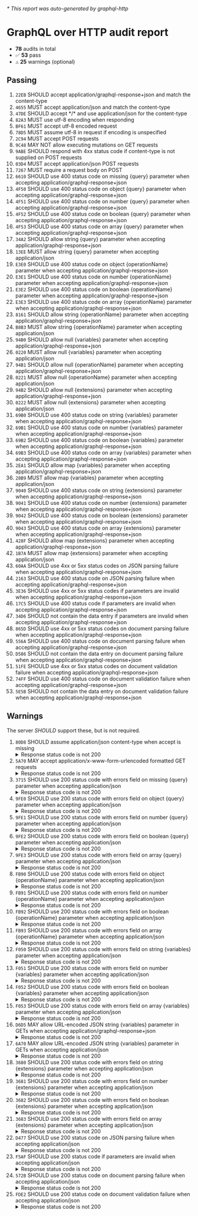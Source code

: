 <i>* This report was auto-generated by graphql-http</i>

<h1>GraphQL over HTTP audit report</h1>

<ul>
<li><b>78</b> audits in total</li>
<li><span style="font-family: monospace">✅</span> <b>53</b> pass</li>
<li><span style="font-family: monospace">⚠️</span> <b>25</b> warnings (optional)</li>
</ul>

<h2>Passing</h2>
<ol>
<li><code>22EB</code> SHOULD accept application/graphql-response+json and match the content-type</li>
<li><code>4655</code> MUST accept application/json and match the content-type</li>
<li><code>47DE</code> SHOULD accept */* and use application/json for the content-type</li>
<li><code>82A3</code> MUST use utf-8 encoding when responding</li>
<li><code>BF61</code> MUST accept utf-8 encoded request</li>
<li><code>78D5</code> MUST assume utf-8 in request if encoding is unspecified</li>
<li><code>2C94</code> MUST accept POST requests</li>
<li><code>9C48</code> MAY NOT allow executing mutations on GET requests</li>
<li><code>9ABE</code> SHOULD respond with 4xx status code if content-type is not supplied on POST requests</li>
<li><code>03D4</code> MUST accept application/json POST requests</li>
<li><code>7267</code> MUST require a request body on POST</li>
<li><code>6610</code> SHOULD use 400 status code on missing {query} parameter when accepting application/graphql-response+json</li>
<li><code>4F50</code> SHOULD use 400 status code on object {query} parameter when accepting application/graphql-response+json</li>
<li><code>4F51</code> SHOULD use 400 status code on number {query} parameter when accepting application/graphql-response+json</li>
<li><code>4F52</code> SHOULD use 400 status code on boolean {query} parameter when accepting application/graphql-response+json</li>
<li><code>4F53</code> SHOULD use 400 status code on array {query} parameter when accepting application/graphql-response+json</li>
<li><code>34A2</code> SHOULD allow string {query} parameter when accepting application/graphql-response+json</li>
<li><code>13EE</code> MUST allow string {query} parameter when accepting application/json</li>
<li><code>E3E0</code> SHOULD use 400 status code on object {operationName} parameter when accepting application/graphql-response+json</li>
<li><code>E3E1</code> SHOULD use 400 status code on number {operationName} parameter when accepting application/graphql-response+json</li>
<li><code>E3E2</code> SHOULD use 400 status code on boolean {operationName} parameter when accepting application/graphql-response+json</li>
<li><code>E3E3</code> SHOULD use 400 status code on array {operationName} parameter when accepting application/graphql-response+json</li>
<li><code>8161</code> SHOULD allow string {operationName} parameter when accepting application/graphql-response+json</li>
<li><code>B8B3</code> MUST allow string {operationName} parameter when accepting application/json</li>
<li><code>94B0</code> SHOULD allow null {variables} parameter when accepting application/graphql-response+json</li>
<li><code>0220</code> MUST allow null {variables} parameter when accepting application/json</li>
<li><code>94B1</code> SHOULD allow null {operationName} parameter when accepting application/graphql-response+json</li>
<li><code>0221</code> MUST allow null {operationName} parameter when accepting application/json</li>
<li><code>94B2</code> SHOULD allow null {extensions} parameter when accepting application/graphql-response+json</li>
<li><code>0222</code> MUST allow null {extensions} parameter when accepting application/json</li>
<li><code>69B0</code> SHOULD use 400 status code on string {variables} parameter when accepting application/graphql-response+json</li>
<li><code>69B1</code> SHOULD use 400 status code on number {variables} parameter when accepting application/graphql-response+json</li>
<li><code>69B2</code> SHOULD use 400 status code on boolean {variables} parameter when accepting application/graphql-response+json</li>
<li><code>69B3</code> SHOULD use 400 status code on array {variables} parameter when accepting application/graphql-response+json</li>
<li><code>2EA1</code> SHOULD allow map {variables} parameter when accepting application/graphql-response+json</li>
<li><code>28B9</code> MUST allow map {variables} parameter when accepting application/json</li>
<li><code>9040</code> SHOULD use 400 status code on string {extensions} parameter when accepting application/graphql-response+json</li>
<li><code>9041</code> SHOULD use 400 status code on number {extensions} parameter when accepting application/graphql-response+json</li>
<li><code>9042</code> SHOULD use 400 status code on boolean {extensions} parameter when accepting application/graphql-response+json</li>
<li><code>9043</code> SHOULD use 400 status code on array {extensions} parameter when accepting application/graphql-response+json</li>
<li><code>428F</code> SHOULD allow map {extensions} parameter when accepting application/graphql-response+json</li>
<li><code>1B7A</code> MUST allow map {extensions} parameter when accepting application/json</li>
<li><code>60AA</code> SHOULD use 4xx or 5xx status codes on JSON parsing failure when accepting application/graphql-response+json</li>
<li><code>2163</code> SHOULD use 400 status code on JSON parsing failure when accepting application/graphql-response+json</li>
<li><code>3E36</code> SHOULD use 4xx or 5xx status codes if parameters are invalid when accepting application/graphql-response+json</li>
<li><code>17C5</code> SHOULD use 400 status code if parameters are invalid when accepting application/graphql-response+json</li>
<li><code>34D6</code> SHOULD not contain the data entry if parameters are invalid when accepting application/graphql-response+json</li>
<li><code>865D</code> SHOULD use 4xx or 5xx status codes on document parsing failure when accepting application/graphql-response+json</li>
<li><code>556A</code> SHOULD use 400 status code on document parsing failure when accepting application/graphql-response+json</li>
<li><code>D586</code> SHOULD not contain the data entry on document parsing failure when accepting application/graphql-response+json</li>
<li><code>51FE</code> SHOULD use 4xx or 5xx status codes on document validation failure when accepting application/graphql-response+json</li>
<li><code>74FF</code> SHOULD use 400 status code on document validation failure when accepting application/graphql-response+json</li>
<li><code>5E5B</code> SHOULD not contain the data entry on document validation failure when accepting application/graphql-response+json</li>
</ol>

<h2>Warnings</h2>
The server <i>SHOULD</i> support these, but is not required.
<ol>
<li><code>80D8</code> SHOULD assume application/json content-type when accept is missing
<details>
<summary>Response status code is not 200</summary>
<pre><code class="lang-json">{
  "statusText": "Bad Request",
  "status": 400,
  "headers": {
    "x-powered-by": "Express",
    "etag": "W/\"5b5-gDRXf8j0lbjWbmQpeY60iENT2cI\"",
    "date": "<timestamp>",
    "content-type": "application/json; charset=utf-8",
    "content-length": "1461",
    "connection": "close",
    "access-control-allow-origin": "*"
  },
  "body": {
    "errors": [
      {
        "message": "This operation has been blocked as a potential Cross-Site Request Forgery (CSRF). Please either specify a 'content-type' header (with a type that is not one of application/x-www-form-urlencoded, multipart/form-data, text/plain) or provide a non-empty value for one of the following headers: x-apollo-operation-name, apollo-require-preflight\n",
        "extensions": {
          "stacktrace": [
            "BadRequestError: This operation has been blocked as a potential Cross-Site Request Forgery (CSRF). Please either specify a 'content-type' header (with a type that is not one of application/x-www-form-urlencoded, multipart/form-data, text/plain) or provide a non-empty value for one of the following headers: x-apollo-operation-name, apollo-require-preflight",
            "",
            "    at new GraphQLErrorWithCode (file:///home/runner/work/graphql-http/graphql-http/node_modules/@apollo/server/dist/esm/internalErrorClasses.js:7:9)",
            "    at new BadRequestError (file:///home/runner/work/graphql-http/graphql-http/node_modules/@apollo/server/dist/esm/internalErrorClasses.js:75:9)",
            "    at preventCsrf (file:///home/runner/work/graphql-http/graphql-http/node_modules/@apollo/server/dist/esm/preventCsrf.js:29:11)",
            "    at ApolloServer.executeHTTPGraphQLRequest (file:///home/runner/work/graphql-http/graphql-http/node_modules/@apollo/server/dist/esm/ApolloServer.js:478:17)",
            "    at process.processTicksAndRejections (node:internal/process/task_queues:95:5)"
          ],
          "code": "BAD_REQUEST"
        }
      }
    ]
  }
}
</code></pre>
</details>
</li>
<li><code>5A70</code> MAY accept application/x-www-form-urlencoded formatted GET requests
<details>
<summary>Response status code is not 200</summary>
<pre><code class="lang-json">{
  "statusText": "Bad Request",
  "status": 400,
  "headers": {
    "x-powered-by": "Express",
    "etag": "W/\"5b5-gDRXf8j0lbjWbmQpeY60iENT2cI\"",
    "date": "<timestamp>",
    "content-type": "application/json; charset=utf-8",
    "content-length": "1461",
    "connection": "close",
    "access-control-allow-origin": "*"
  },
  "body": {
    "errors": [
      {
        "message": "This operation has been blocked as a potential Cross-Site Request Forgery (CSRF). Please either specify a 'content-type' header (with a type that is not one of application/x-www-form-urlencoded, multipart/form-data, text/plain) or provide a non-empty value for one of the following headers: x-apollo-operation-name, apollo-require-preflight\n",
        "extensions": {
          "stacktrace": [
            "BadRequestError: This operation has been blocked as a potential Cross-Site Request Forgery (CSRF). Please either specify a 'content-type' header (with a type that is not one of application/x-www-form-urlencoded, multipart/form-data, text/plain) or provide a non-empty value for one of the following headers: x-apollo-operation-name, apollo-require-preflight",
            "",
            "    at new GraphQLErrorWithCode (file:///home/runner/work/graphql-http/graphql-http/node_modules/@apollo/server/dist/esm/internalErrorClasses.js:7:9)",
            "    at new BadRequestError (file:///home/runner/work/graphql-http/graphql-http/node_modules/@apollo/server/dist/esm/internalErrorClasses.js:75:9)",
            "    at preventCsrf (file:///home/runner/work/graphql-http/graphql-http/node_modules/@apollo/server/dist/esm/preventCsrf.js:29:11)",
            "    at ApolloServer.executeHTTPGraphQLRequest (file:///home/runner/work/graphql-http/graphql-http/node_modules/@apollo/server/dist/esm/ApolloServer.js:478:17)",
            "    at process.processTicksAndRejections (node:internal/process/task_queues:95:5)"
          ],
          "code": "BAD_REQUEST"
        }
      }
    ]
  }
}
</code></pre>
</details>
</li>
<li><code>3715</code> SHOULD use 200 status code with errors field on missing {query} parameter when accepting application/json
<details>
<summary>Response status code is not 200</summary>
<pre><code class="lang-json">{
  "statusText": "Bad Request",
  "status": 400,
  "headers": {
    "x-powered-by": "Express",
    "etag": "W/\"588-sZ+sg/c+DRv3ORN3VlSdMHvZRkc\"",
    "date": "<timestamp>",
    "content-type": "application/json; charset=utf-8",
    "content-length": "1416",
    "connection": "close",
    "cache-control": "no-store",
    "access-control-allow-origin": "*"
  },
  "body": {
    "errors": [
      {
        "message": "GraphQL operations must contain a non-empty `query` or a `persistedQuery` extension.",
        "extensions": {
          "stacktrace": [
            "BadRequestError: GraphQL operations must contain a non-empty `query` or a `persistedQuery` extension.",
            "    at new GraphQLErrorWithCode (file:///home/runner/work/graphql-http/graphql-http/node_modules/@apollo/server/dist/esm/internalErrorClasses.js:7:9)",
            "    at new BadRequestError (file:///home/runner/work/graphql-http/graphql-http/node_modules/@apollo/server/dist/esm/internalErrorClasses.js:75:9)",
            "    at processGraphQLRequest (file:///home/runner/work/graphql-http/graphql-http/node_modules/@apollo/server/dist/esm/requestPipeline.js:68:13)",
            "    at process.processTicksAndRejections (node:internal/process/task_queues:95:5)",
            "    at async internalExecuteOperation (file:///home/runner/work/graphql-http/graphql-http/node_modules/@apollo/server/dist/esm/ApolloServer.js:585:16)",
            "    at async runHttpQuery (file:///home/runner/work/graphql-http/graphql-http/node_modules/@apollo/server/dist/esm/runHttpQuery.js:129:29)",
            "    at async runPotentiallyBatchedHttpQuery (file:///home/runner/work/graphql-http/graphql-http/node_modules/@apollo/server/dist/esm/httpBatching.js:34:16)",
            "    at async ApolloServer.executeHTTPGraphQLRequest (file:///home/runner/work/graphql-http/graphql-http/node_modules/@apollo/server/dist/esm/ApolloServer.js:496:20)"
          ],
          "code": "BAD_REQUEST"
        }
      }
    ]
  }
}
</code></pre>
</details>
</li>
<li><code>9FE0</code> SHOULD use 200 status code with errors field on object {query} parameter when accepting application/json
<details>
<summary>Response status code is not 200</summary>
<pre><code class="lang-json">{
  "statusText": "Bad Request",
  "status": 400,
  "headers": {
    "x-powered-by": "Express",
    "etag": "W/\"478-8ij0f1w1MThNqXuYJcCeFgzpLvg\"",
    "date": "<timestamp>",
    "content-type": "application/json; charset=utf-8",
    "content-length": "1144",
    "connection": "close",
    "access-control-allow-origin": "*"
  },
  "body": {
    "errors": [
      {
        "message": "GraphQL queries must be strings.",
        "extensions": {
          "stacktrace": [
            "BadRequestError: GraphQL queries must be strings.",
            "    at new GraphQLErrorWithCode (file:///home/runner/work/graphql-http/graphql-http/node_modules/@apollo/server/dist/esm/internalErrorClasses.js:7:9)",
            "    at new BadRequestError (file:///home/runner/work/graphql-http/graphql-http/node_modules/@apollo/server/dist/esm/internalErrorClasses.js:75:9)",
            "    at ensureQueryIsStringOrMissing (file:///home/runner/work/graphql-http/graphql-http/node_modules/@apollo/server/dist/esm/runHttpQuery.js:67:15)",
            "    at runHttpQuery (file:///home/runner/work/graphql-http/graphql-http/node_modules/@apollo/server/dist/esm/runHttpQuery.js:77:13)",
            "    at runPotentiallyBatchedHttpQuery (file:///home/runner/work/graphql-http/graphql-http/node_modules/@apollo/server/dist/esm/httpBatching.js:34:22)",
            "    at ApolloServer.executeHTTPGraphQLRequest (file:///home/runner/work/graphql-http/graphql-http/node_modules/@apollo/server/dist/esm/ApolloServer.js:496:26)",
            "    at process.processTicksAndRejections (node:internal/process/task_queues:95:5)"
          ],
          "code": "BAD_REQUEST"
        }
      }
    ]
  }
}
</code></pre>
</details>
</li>
<li><code>9FE1</code> SHOULD use 200 status code with errors field on number {query} parameter when accepting application/json
<details>
<summary>Response status code is not 200</summary>
<pre><code class="lang-json">{
  "statusText": "Bad Request",
  "status": 400,
  "headers": {
    "x-powered-by": "Express",
    "etag": "W/\"588-sZ+sg/c+DRv3ORN3VlSdMHvZRkc\"",
    "date": "<timestamp>",
    "content-type": "application/json; charset=utf-8",
    "content-length": "1416",
    "connection": "close",
    "cache-control": "no-store",
    "access-control-allow-origin": "*"
  },
  "body": {
    "errors": [
      {
        "message": "GraphQL operations must contain a non-empty `query` or a `persistedQuery` extension.",
        "extensions": {
          "stacktrace": [
            "BadRequestError: GraphQL operations must contain a non-empty `query` or a `persistedQuery` extension.",
            "    at new GraphQLErrorWithCode (file:///home/runner/work/graphql-http/graphql-http/node_modules/@apollo/server/dist/esm/internalErrorClasses.js:7:9)",
            "    at new BadRequestError (file:///home/runner/work/graphql-http/graphql-http/node_modules/@apollo/server/dist/esm/internalErrorClasses.js:75:9)",
            "    at processGraphQLRequest (file:///home/runner/work/graphql-http/graphql-http/node_modules/@apollo/server/dist/esm/requestPipeline.js:68:13)",
            "    at process.processTicksAndRejections (node:internal/process/task_queues:95:5)",
            "    at async internalExecuteOperation (file:///home/runner/work/graphql-http/graphql-http/node_modules/@apollo/server/dist/esm/ApolloServer.js:585:16)",
            "    at async runHttpQuery (file:///home/runner/work/graphql-http/graphql-http/node_modules/@apollo/server/dist/esm/runHttpQuery.js:129:29)",
            "    at async runPotentiallyBatchedHttpQuery (file:///home/runner/work/graphql-http/graphql-http/node_modules/@apollo/server/dist/esm/httpBatching.js:34:16)",
            "    at async ApolloServer.executeHTTPGraphQLRequest (file:///home/runner/work/graphql-http/graphql-http/node_modules/@apollo/server/dist/esm/ApolloServer.js:496:20)"
          ],
          "code": "BAD_REQUEST"
        }
      }
    ]
  }
}
</code></pre>
</details>
</li>
<li><code>9FE2</code> SHOULD use 200 status code with errors field on boolean {query} parameter when accepting application/json
<details>
<summary>Response status code is not 200</summary>
<pre><code class="lang-json">{
  "statusText": "Bad Request",
  "status": 400,
  "headers": {
    "x-powered-by": "Express",
    "etag": "W/\"588-sZ+sg/c+DRv3ORN3VlSdMHvZRkc\"",
    "date": "<timestamp>",
    "content-type": "application/json; charset=utf-8",
    "content-length": "1416",
    "connection": "close",
    "cache-control": "no-store",
    "access-control-allow-origin": "*"
  },
  "body": {
    "errors": [
      {
        "message": "GraphQL operations must contain a non-empty `query` or a `persistedQuery` extension.",
        "extensions": {
          "stacktrace": [
            "BadRequestError: GraphQL operations must contain a non-empty `query` or a `persistedQuery` extension.",
            "    at new GraphQLErrorWithCode (file:///home/runner/work/graphql-http/graphql-http/node_modules/@apollo/server/dist/esm/internalErrorClasses.js:7:9)",
            "    at new BadRequestError (file:///home/runner/work/graphql-http/graphql-http/node_modules/@apollo/server/dist/esm/internalErrorClasses.js:75:9)",
            "    at processGraphQLRequest (file:///home/runner/work/graphql-http/graphql-http/node_modules/@apollo/server/dist/esm/requestPipeline.js:68:13)",
            "    at process.processTicksAndRejections (node:internal/process/task_queues:95:5)",
            "    at async internalExecuteOperation (file:///home/runner/work/graphql-http/graphql-http/node_modules/@apollo/server/dist/esm/ApolloServer.js:585:16)",
            "    at async runHttpQuery (file:///home/runner/work/graphql-http/graphql-http/node_modules/@apollo/server/dist/esm/runHttpQuery.js:129:29)",
            "    at async runPotentiallyBatchedHttpQuery (file:///home/runner/work/graphql-http/graphql-http/node_modules/@apollo/server/dist/esm/httpBatching.js:34:16)",
            "    at async ApolloServer.executeHTTPGraphQLRequest (file:///home/runner/work/graphql-http/graphql-http/node_modules/@apollo/server/dist/esm/ApolloServer.js:496:20)"
          ],
          "code": "BAD_REQUEST"
        }
      }
    ]
  }
}
</code></pre>
</details>
</li>
<li><code>9FE3</code> SHOULD use 200 status code with errors field on array {query} parameter when accepting application/json
<details>
<summary>Response status code is not 200</summary>
<pre><code class="lang-json">{
  "statusText": "Bad Request",
  "status": 400,
  "headers": {
    "x-powered-by": "Express",
    "etag": "W/\"478-8ij0f1w1MThNqXuYJcCeFgzpLvg\"",
    "date": "<timestamp>",
    "content-type": "application/json; charset=utf-8",
    "content-length": "1144",
    "connection": "close",
    "access-control-allow-origin": "*"
  },
  "body": {
    "errors": [
      {
        "message": "GraphQL queries must be strings.",
        "extensions": {
          "stacktrace": [
            "BadRequestError: GraphQL queries must be strings.",
            "    at new GraphQLErrorWithCode (file:///home/runner/work/graphql-http/graphql-http/node_modules/@apollo/server/dist/esm/internalErrorClasses.js:7:9)",
            "    at new BadRequestError (file:///home/runner/work/graphql-http/graphql-http/node_modules/@apollo/server/dist/esm/internalErrorClasses.js:75:9)",
            "    at ensureQueryIsStringOrMissing (file:///home/runner/work/graphql-http/graphql-http/node_modules/@apollo/server/dist/esm/runHttpQuery.js:67:15)",
            "    at runHttpQuery (file:///home/runner/work/graphql-http/graphql-http/node_modules/@apollo/server/dist/esm/runHttpQuery.js:77:13)",
            "    at runPotentiallyBatchedHttpQuery (file:///home/runner/work/graphql-http/graphql-http/node_modules/@apollo/server/dist/esm/httpBatching.js:34:22)",
            "    at ApolloServer.executeHTTPGraphQLRequest (file:///home/runner/work/graphql-http/graphql-http/node_modules/@apollo/server/dist/esm/ApolloServer.js:496:26)",
            "    at process.processTicksAndRejections (node:internal/process/task_queues:95:5)"
          ],
          "code": "BAD_REQUEST"
        }
      }
    ]
  }
}
</code></pre>
</details>
</li>
<li><code>FB90</code> SHOULD use 200 status code with errors field on object {operationName} parameter when accepting application/json
<details>
<summary>Response status code is not 200</summary>
<pre><code class="lang-json">{
  "statusText": "Bad Request",
  "status": 400,
  "headers": {
    "x-powered-by": "Express",
    "etag": "W/\"41a-nyphxrE/ooK9c9ewfugL9Rqrh2Y\"",
    "date": "<timestamp>",
    "content-type": "application/json; charset=utf-8",
    "content-length": "1050",
    "connection": "close",
    "access-control-allow-origin": "*"
  },
  "body": {
    "errors": [
      {
        "message": "`operationName` in a POST body must be a string if provided.",
        "extensions": {
          "stacktrace": [
            "BadRequestError: `operationName` in a POST body must be a string if provided.",
            "    at new GraphQLErrorWithCode (file:///home/runner/work/graphql-http/graphql-http/node_modules/@apollo/server/dist/esm/internalErrorClasses.js:7:9)",
            "    at new BadRequestError (file:///home/runner/work/graphql-http/graphql-http/node_modules/@apollo/server/dist/esm/internalErrorClasses.js:75:9)",
            "    at runHttpQuery (file:///home/runner/work/graphql-http/graphql-http/node_modules/@apollo/server/dist/esm/runHttpQuery.js:97:23)",
            "    at runPotentiallyBatchedHttpQuery (file:///home/runner/work/graphql-http/graphql-http/node_modules/@apollo/server/dist/esm/httpBatching.js:34:22)",
            "    at ApolloServer.executeHTTPGraphQLRequest (file:///home/runner/work/graphql-http/graphql-http/node_modules/@apollo/server/dist/esm/ApolloServer.js:496:26)",
            "    at process.processTicksAndRejections (node:internal/process/task_queues:95:5)"
          ],
          "code": "BAD_REQUEST"
        }
      }
    ]
  }
}
</code></pre>
</details>
</li>
<li><code>FB91</code> SHOULD use 200 status code with errors field on number {operationName} parameter when accepting application/json
<details>
<summary>Response status code is not 200</summary>
<pre><code class="lang-json">{
  "statusText": "Bad Request",
  "status": 400,
  "headers": {
    "x-powered-by": "Express",
    "etag": "W/\"41a-nyphxrE/ooK9c9ewfugL9Rqrh2Y\"",
    "date": "<timestamp>",
    "content-type": "application/json; charset=utf-8",
    "content-length": "1050",
    "connection": "close",
    "access-control-allow-origin": "*"
  },
  "body": {
    "errors": [
      {
        "message": "`operationName` in a POST body must be a string if provided.",
        "extensions": {
          "stacktrace": [
            "BadRequestError: `operationName` in a POST body must be a string if provided.",
            "    at new GraphQLErrorWithCode (file:///home/runner/work/graphql-http/graphql-http/node_modules/@apollo/server/dist/esm/internalErrorClasses.js:7:9)",
            "    at new BadRequestError (file:///home/runner/work/graphql-http/graphql-http/node_modules/@apollo/server/dist/esm/internalErrorClasses.js:75:9)",
            "    at runHttpQuery (file:///home/runner/work/graphql-http/graphql-http/node_modules/@apollo/server/dist/esm/runHttpQuery.js:97:23)",
            "    at runPotentiallyBatchedHttpQuery (file:///home/runner/work/graphql-http/graphql-http/node_modules/@apollo/server/dist/esm/httpBatching.js:34:22)",
            "    at ApolloServer.executeHTTPGraphQLRequest (file:///home/runner/work/graphql-http/graphql-http/node_modules/@apollo/server/dist/esm/ApolloServer.js:496:26)",
            "    at process.processTicksAndRejections (node:internal/process/task_queues:95:5)"
          ],
          "code": "BAD_REQUEST"
        }
      }
    ]
  }
}
</code></pre>
</details>
</li>
<li><code>FB92</code> SHOULD use 200 status code with errors field on boolean {operationName} parameter when accepting application/json
<details>
<summary>Response status code is not 200</summary>
<pre><code class="lang-json">{
  "statusText": "Bad Request",
  "status": 400,
  "headers": {
    "x-powered-by": "Express",
    "etag": "W/\"41a-nyphxrE/ooK9c9ewfugL9Rqrh2Y\"",
    "date": "<timestamp>",
    "content-type": "application/json; charset=utf-8",
    "content-length": "1050",
    "connection": "close",
    "access-control-allow-origin": "*"
  },
  "body": {
    "errors": [
      {
        "message": "`operationName` in a POST body must be a string if provided.",
        "extensions": {
          "stacktrace": [
            "BadRequestError: `operationName` in a POST body must be a string if provided.",
            "    at new GraphQLErrorWithCode (file:///home/runner/work/graphql-http/graphql-http/node_modules/@apollo/server/dist/esm/internalErrorClasses.js:7:9)",
            "    at new BadRequestError (file:///home/runner/work/graphql-http/graphql-http/node_modules/@apollo/server/dist/esm/internalErrorClasses.js:75:9)",
            "    at runHttpQuery (file:///home/runner/work/graphql-http/graphql-http/node_modules/@apollo/server/dist/esm/runHttpQuery.js:97:23)",
            "    at runPotentiallyBatchedHttpQuery (file:///home/runner/work/graphql-http/graphql-http/node_modules/@apollo/server/dist/esm/httpBatching.js:34:22)",
            "    at ApolloServer.executeHTTPGraphQLRequest (file:///home/runner/work/graphql-http/graphql-http/node_modules/@apollo/server/dist/esm/ApolloServer.js:496:26)",
            "    at process.processTicksAndRejections (node:internal/process/task_queues:95:5)"
          ],
          "code": "BAD_REQUEST"
        }
      }
    ]
  }
}
</code></pre>
</details>
</li>
<li><code>FB93</code> SHOULD use 200 status code with errors field on array {operationName} parameter when accepting application/json
<details>
<summary>Response status code is not 200</summary>
<pre><code class="lang-json">{
  "statusText": "Bad Request",
  "status": 400,
  "headers": {
    "x-powered-by": "Express",
    "etag": "W/\"41a-nyphxrE/ooK9c9ewfugL9Rqrh2Y\"",
    "date": "<timestamp>",
    "content-type": "application/json; charset=utf-8",
    "content-length": "1050",
    "connection": "close",
    "access-control-allow-origin": "*"
  },
  "body": {
    "errors": [
      {
        "message": "`operationName` in a POST body must be a string if provided.",
        "extensions": {
          "stacktrace": [
            "BadRequestError: `operationName` in a POST body must be a string if provided.",
            "    at new GraphQLErrorWithCode (file:///home/runner/work/graphql-http/graphql-http/node_modules/@apollo/server/dist/esm/internalErrorClasses.js:7:9)",
            "    at new BadRequestError (file:///home/runner/work/graphql-http/graphql-http/node_modules/@apollo/server/dist/esm/internalErrorClasses.js:75:9)",
            "    at runHttpQuery (file:///home/runner/work/graphql-http/graphql-http/node_modules/@apollo/server/dist/esm/runHttpQuery.js:97:23)",
            "    at runPotentiallyBatchedHttpQuery (file:///home/runner/work/graphql-http/graphql-http/node_modules/@apollo/server/dist/esm/httpBatching.js:34:22)",
            "    at ApolloServer.executeHTTPGraphQLRequest (file:///home/runner/work/graphql-http/graphql-http/node_modules/@apollo/server/dist/esm/ApolloServer.js:496:26)",
            "    at process.processTicksAndRejections (node:internal/process/task_queues:95:5)"
          ],
          "code": "BAD_REQUEST"
        }
      }
    ]
  }
}
</code></pre>
</details>
</li>
<li><code>F050</code> SHOULD use 200 status code with errors field on string {variables} parameter when accepting application/json
<details>
<summary>Response status code is not 200</summary>
<pre><code class="lang-json">{
  "statusText": "Bad Request",
  "status": 400,
  "headers": {
    "x-powered-by": "Express",
    "etag": "W/\"466-OpPmHAsn4oM5zvBonndNbzxWo1s\"",
    "date": "<timestamp>",
    "content-type": "application/json; charset=utf-8",
    "content-length": "1126",
    "connection": "close",
    "access-control-allow-origin": "*"
  },
  "body": {
    "errors": [
      {
        "message": "`variables` in a POST body should be provided as an object, not a recursively JSON-encoded string.",
        "extensions": {
          "stacktrace": [
            "BadRequestError: `variables` in a POST body should be provided as an object, not a recursively JSON-encoded string.",
            "    at new GraphQLErrorWithCode (file:///home/runner/work/graphql-http/graphql-http/node_modules/@apollo/server/dist/esm/internalErrorClasses.js:7:9)",
            "    at new BadRequestError (file:///home/runner/work/graphql-http/graphql-http/node_modules/@apollo/server/dist/esm/internalErrorClasses.js:75:9)",
            "    at runHttpQuery (file:///home/runner/work/graphql-http/graphql-http/node_modules/@apollo/server/dist/esm/runHttpQuery.js:79:23)",
            "    at runPotentiallyBatchedHttpQuery (file:///home/runner/work/graphql-http/graphql-http/node_modules/@apollo/server/dist/esm/httpBatching.js:34:22)",
            "    at ApolloServer.executeHTTPGraphQLRequest (file:///home/runner/work/graphql-http/graphql-http/node_modules/@apollo/server/dist/esm/ApolloServer.js:496:26)",
            "    at process.processTicksAndRejections (node:internal/process/task_queues:95:5)"
          ],
          "code": "BAD_REQUEST"
        }
      }
    ]
  }
}
</code></pre>
</details>
</li>
<li><code>F051</code> SHOULD use 200 status code with errors field on number {variables} parameter when accepting application/json
<details>
<summary>Response status code is not 200</summary>
<pre><code class="lang-json">{
  "statusText": "Bad Request",
  "status": 400,
  "headers": {
    "x-powered-by": "Express",
    "etag": "W/\"414-E6rr7b7CJtPuHGippFX8oDrojxw\"",
    "date": "<timestamp>",
    "content-type": "application/json; charset=utf-8",
    "content-length": "1044",
    "connection": "close",
    "access-control-allow-origin": "*"
  },
  "body": {
    "errors": [
      {
        "message": "`variables` in a POST body must be an object if provided.",
        "extensions": {
          "stacktrace": [
            "BadRequestError: `variables` in a POST body must be an object if provided.",
            "    at new GraphQLErrorWithCode (file:///home/runner/work/graphql-http/graphql-http/node_modules/@apollo/server/dist/esm/internalErrorClasses.js:7:9)",
            "    at new BadRequestError (file:///home/runner/work/graphql-http/graphql-http/node_modules/@apollo/server/dist/esm/internalErrorClasses.js:75:9)",
            "    at runHttpQuery (file:///home/runner/work/graphql-http/graphql-http/node_modules/@apollo/server/dist/esm/runHttpQuery.js:92:23)",
            "    at runPotentiallyBatchedHttpQuery (file:///home/runner/work/graphql-http/graphql-http/node_modules/@apollo/server/dist/esm/httpBatching.js:34:22)",
            "    at ApolloServer.executeHTTPGraphQLRequest (file:///home/runner/work/graphql-http/graphql-http/node_modules/@apollo/server/dist/esm/ApolloServer.js:496:26)",
            "    at process.processTicksAndRejections (node:internal/process/task_queues:95:5)"
          ],
          "code": "BAD_REQUEST"
        }
      }
    ]
  }
}
</code></pre>
</details>
</li>
<li><code>F052</code> SHOULD use 200 status code with errors field on boolean {variables} parameter when accepting application/json
<details>
<summary>Response status code is not 200</summary>
<pre><code class="lang-json">{
  "statusText": "Bad Request",
  "status": 400,
  "headers": {
    "x-powered-by": "Express",
    "etag": "W/\"414-E6rr7b7CJtPuHGippFX8oDrojxw\"",
    "date": "<timestamp>",
    "content-type": "application/json; charset=utf-8",
    "content-length": "1044",
    "connection": "close",
    "access-control-allow-origin": "*"
  },
  "body": {
    "errors": [
      {
        "message": "`variables` in a POST body must be an object if provided.",
        "extensions": {
          "stacktrace": [
            "BadRequestError: `variables` in a POST body must be an object if provided.",
            "    at new GraphQLErrorWithCode (file:///home/runner/work/graphql-http/graphql-http/node_modules/@apollo/server/dist/esm/internalErrorClasses.js:7:9)",
            "    at new BadRequestError (file:///home/runner/work/graphql-http/graphql-http/node_modules/@apollo/server/dist/esm/internalErrorClasses.js:75:9)",
            "    at runHttpQuery (file:///home/runner/work/graphql-http/graphql-http/node_modules/@apollo/server/dist/esm/runHttpQuery.js:92:23)",
            "    at runPotentiallyBatchedHttpQuery (file:///home/runner/work/graphql-http/graphql-http/node_modules/@apollo/server/dist/esm/httpBatching.js:34:22)",
            "    at ApolloServer.executeHTTPGraphQLRequest (file:///home/runner/work/graphql-http/graphql-http/node_modules/@apollo/server/dist/esm/ApolloServer.js:496:26)",
            "    at process.processTicksAndRejections (node:internal/process/task_queues:95:5)"
          ],
          "code": "BAD_REQUEST"
        }
      }
    ]
  }
}
</code></pre>
</details>
</li>
<li><code>F053</code> SHOULD use 200 status code with errors field on array {variables} parameter when accepting application/json
<details>
<summary>Response status code is not 200</summary>
<pre><code class="lang-json">{
  "statusText": "Bad Request",
  "status": 400,
  "headers": {
    "x-powered-by": "Express",
    "etag": "W/\"414-E6rr7b7CJtPuHGippFX8oDrojxw\"",
    "date": "<timestamp>",
    "content-type": "application/json; charset=utf-8",
    "content-length": "1044",
    "connection": "close",
    "access-control-allow-origin": "*"
  },
  "body": {
    "errors": [
      {
        "message": "`variables` in a POST body must be an object if provided.",
        "extensions": {
          "stacktrace": [
            "BadRequestError: `variables` in a POST body must be an object if provided.",
            "    at new GraphQLErrorWithCode (file:///home/runner/work/graphql-http/graphql-http/node_modules/@apollo/server/dist/esm/internalErrorClasses.js:7:9)",
            "    at new BadRequestError (file:///home/runner/work/graphql-http/graphql-http/node_modules/@apollo/server/dist/esm/internalErrorClasses.js:75:9)",
            "    at runHttpQuery (file:///home/runner/work/graphql-http/graphql-http/node_modules/@apollo/server/dist/esm/runHttpQuery.js:92:23)",
            "    at runPotentiallyBatchedHttpQuery (file:///home/runner/work/graphql-http/graphql-http/node_modules/@apollo/server/dist/esm/httpBatching.js:34:22)",
            "    at ApolloServer.executeHTTPGraphQLRequest (file:///home/runner/work/graphql-http/graphql-http/node_modules/@apollo/server/dist/esm/ApolloServer.js:496:26)",
            "    at process.processTicksAndRejections (node:internal/process/task_queues:95:5)"
          ],
          "code": "BAD_REQUEST"
        }
      }
    ]
  }
}
</code></pre>
</details>
</li>
<li><code>D6D5</code> MAY allow URL-encoded JSON string {variables} parameter in GETs when accepting application/graphql-response+json
<details>
<summary>Response status code is not 200</summary>
<pre><code class="lang-json">{
  "statusText": "Bad Request",
  "status": 400,
  "headers": {
    "x-powered-by": "Express",
    "etag": "W/\"5b5-gDRXf8j0lbjWbmQpeY60iENT2cI\"",
    "date": "<timestamp>",
    "content-type": "application/graphql-response+json; charset=utf-8",
    "content-length": "1461",
    "connection": "close",
    "access-control-allow-origin": "*"
  },
  "body": {
    "errors": [
      {
        "message": "This operation has been blocked as a potential Cross-Site Request Forgery (CSRF). Please either specify a 'content-type' header (with a type that is not one of application/x-www-form-urlencoded, multipart/form-data, text/plain) or provide a non-empty value for one of the following headers: x-apollo-operation-name, apollo-require-preflight\n",
        "extensions": {
          "stacktrace": [
            "BadRequestError: This operation has been blocked as a potential Cross-Site Request Forgery (CSRF). Please either specify a 'content-type' header (with a type that is not one of application/x-www-form-urlencoded, multipart/form-data, text/plain) or provide a non-empty value for one of the following headers: x-apollo-operation-name, apollo-require-preflight",
            "",
            "    at new GraphQLErrorWithCode (file:///home/runner/work/graphql-http/graphql-http/node_modules/@apollo/server/dist/esm/internalErrorClasses.js:7:9)",
            "    at new BadRequestError (file:///home/runner/work/graphql-http/graphql-http/node_modules/@apollo/server/dist/esm/internalErrorClasses.js:75:9)",
            "    at preventCsrf (file:///home/runner/work/graphql-http/graphql-http/node_modules/@apollo/server/dist/esm/preventCsrf.js:29:11)",
            "    at ApolloServer.executeHTTPGraphQLRequest (file:///home/runner/work/graphql-http/graphql-http/node_modules/@apollo/server/dist/esm/ApolloServer.js:478:17)",
            "    at process.processTicksAndRejections (node:internal/process/task_queues:95:5)"
          ],
          "code": "BAD_REQUEST"
        }
      }
    ]
  }
}
</code></pre>
</details>
</li>
<li><code>6A70</code> MAY allow URL-encoded JSON string {variables} parameter in GETs when accepting application/json
<details>
<summary>Response status code is not 200</summary>
<pre><code class="lang-json">{
  "statusText": "Bad Request",
  "status": 400,
  "headers": {
    "x-powered-by": "Express",
    "etag": "W/\"5b5-gDRXf8j0lbjWbmQpeY60iENT2cI\"",
    "date": "<timestamp>",
    "content-type": "application/json; charset=utf-8",
    "content-length": "1461",
    "connection": "close",
    "access-control-allow-origin": "*"
  },
  "body": {
    "errors": [
      {
        "message": "This operation has been blocked as a potential Cross-Site Request Forgery (CSRF). Please either specify a 'content-type' header (with a type that is not one of application/x-www-form-urlencoded, multipart/form-data, text/plain) or provide a non-empty value for one of the following headers: x-apollo-operation-name, apollo-require-preflight\n",
        "extensions": {
          "stacktrace": [
            "BadRequestError: This operation has been blocked as a potential Cross-Site Request Forgery (CSRF). Please either specify a 'content-type' header (with a type that is not one of application/x-www-form-urlencoded, multipart/form-data, text/plain) or provide a non-empty value for one of the following headers: x-apollo-operation-name, apollo-require-preflight",
            "",
            "    at new GraphQLErrorWithCode (file:///home/runner/work/graphql-http/graphql-http/node_modules/@apollo/server/dist/esm/internalErrorClasses.js:7:9)",
            "    at new BadRequestError (file:///home/runner/work/graphql-http/graphql-http/node_modules/@apollo/server/dist/esm/internalErrorClasses.js:75:9)",
            "    at preventCsrf (file:///home/runner/work/graphql-http/graphql-http/node_modules/@apollo/server/dist/esm/preventCsrf.js:29:11)",
            "    at ApolloServer.executeHTTPGraphQLRequest (file:///home/runner/work/graphql-http/graphql-http/node_modules/@apollo/server/dist/esm/ApolloServer.js:478:17)",
            "    at process.processTicksAndRejections (node:internal/process/task_queues:95:5)"
          ],
          "code": "BAD_REQUEST"
        }
      }
    ]
  }
}
</code></pre>
</details>
</li>
<li><code>3680</code> SHOULD use 200 status code with errors field on string {extensions} parameter when accepting application/json
<details>
<summary>Response status code is not 200</summary>
<pre><code class="lang-json">{
  "statusText": "Bad Request",
  "status": 400,
  "headers": {
    "x-powered-by": "Express",
    "etag": "W/\"468-TPRc6cNxt9MLpN3l67KK+40WYlI\"",
    "date": "<timestamp>",
    "content-type": "application/json; charset=utf-8",
    "content-length": "1128",
    "connection": "close",
    "access-control-allow-origin": "*"
  },
  "body": {
    "errors": [
      {
        "message": "`extensions` in a POST body should be provided as an object, not a recursively JSON-encoded string.",
        "extensions": {
          "stacktrace": [
            "BadRequestError: `extensions` in a POST body should be provided as an object, not a recursively JSON-encoded string.",
            "    at new GraphQLErrorWithCode (file:///home/runner/work/graphql-http/graphql-http/node_modules/@apollo/server/dist/esm/internalErrorClasses.js:7:9)",
            "    at new BadRequestError (file:///home/runner/work/graphql-http/graphql-http/node_modules/@apollo/server/dist/esm/internalErrorClasses.js:75:9)",
            "    at runHttpQuery (file:///home/runner/work/graphql-http/graphql-http/node_modules/@apollo/server/dist/esm/runHttpQuery.js:82:23)",
            "    at runPotentiallyBatchedHttpQuery (file:///home/runner/work/graphql-http/graphql-http/node_modules/@apollo/server/dist/esm/httpBatching.js:34:22)",
            "    at ApolloServer.executeHTTPGraphQLRequest (file:///home/runner/work/graphql-http/graphql-http/node_modules/@apollo/server/dist/esm/ApolloServer.js:496:26)",
            "    at process.processTicksAndRejections (node:internal/process/task_queues:95:5)"
          ],
          "code": "BAD_REQUEST"
        }
      }
    ]
  }
}
</code></pre>
</details>
</li>
<li><code>3681</code> SHOULD use 200 status code with errors field on number {extensions} parameter when accepting application/json
<details>
<summary>Response status code is not 200</summary>
<pre><code class="lang-json">{
  "statusText": "Bad Request",
  "status": 400,
  "headers": {
    "x-powered-by": "Express",
    "etag": "W/\"416-3vSw59SW7xtE8bbw+NTHlFLLef4\"",
    "date": "<timestamp>",
    "content-type": "application/json; charset=utf-8",
    "content-length": "1046",
    "connection": "close",
    "access-control-allow-origin": "*"
  },
  "body": {
    "errors": [
      {
        "message": "`extensions` in a POST body must be an object if provided.",
        "extensions": {
          "stacktrace": [
            "BadRequestError: `extensions` in a POST body must be an object if provided.",
            "    at new GraphQLErrorWithCode (file:///home/runner/work/graphql-http/graphql-http/node_modules/@apollo/server/dist/esm/internalErrorClasses.js:7:9)",
            "    at new BadRequestError (file:///home/runner/work/graphql-http/graphql-http/node_modules/@apollo/server/dist/esm/internalErrorClasses.js:75:9)",
            "    at runHttpQuery (file:///home/runner/work/graphql-http/graphql-http/node_modules/@apollo/server/dist/esm/runHttpQuery.js:87:23)",
            "    at runPotentiallyBatchedHttpQuery (file:///home/runner/work/graphql-http/graphql-http/node_modules/@apollo/server/dist/esm/httpBatching.js:34:22)",
            "    at ApolloServer.executeHTTPGraphQLRequest (file:///home/runner/work/graphql-http/graphql-http/node_modules/@apollo/server/dist/esm/ApolloServer.js:496:26)",
            "    at process.processTicksAndRejections (node:internal/process/task_queues:95:5)"
          ],
          "code": "BAD_REQUEST"
        }
      }
    ]
  }
}
</code></pre>
</details>
</li>
<li><code>3682</code> SHOULD use 200 status code with errors field on boolean {extensions} parameter when accepting application/json
<details>
<summary>Response status code is not 200</summary>
<pre><code class="lang-json">{
  "statusText": "Bad Request",
  "status": 400,
  "headers": {
    "x-powered-by": "Express",
    "etag": "W/\"416-3vSw59SW7xtE8bbw+NTHlFLLef4\"",
    "date": "<timestamp>",
    "content-type": "application/json; charset=utf-8",
    "content-length": "1046",
    "connection": "close",
    "access-control-allow-origin": "*"
  },
  "body": {
    "errors": [
      {
        "message": "`extensions` in a POST body must be an object if provided.",
        "extensions": {
          "stacktrace": [
            "BadRequestError: `extensions` in a POST body must be an object if provided.",
            "    at new GraphQLErrorWithCode (file:///home/runner/work/graphql-http/graphql-http/node_modules/@apollo/server/dist/esm/internalErrorClasses.js:7:9)",
            "    at new BadRequestError (file:///home/runner/work/graphql-http/graphql-http/node_modules/@apollo/server/dist/esm/internalErrorClasses.js:75:9)",
            "    at runHttpQuery (file:///home/runner/work/graphql-http/graphql-http/node_modules/@apollo/server/dist/esm/runHttpQuery.js:87:23)",
            "    at runPotentiallyBatchedHttpQuery (file:///home/runner/work/graphql-http/graphql-http/node_modules/@apollo/server/dist/esm/httpBatching.js:34:22)",
            "    at ApolloServer.executeHTTPGraphQLRequest (file:///home/runner/work/graphql-http/graphql-http/node_modules/@apollo/server/dist/esm/ApolloServer.js:496:26)",
            "    at process.processTicksAndRejections (node:internal/process/task_queues:95:5)"
          ],
          "code": "BAD_REQUEST"
        }
      }
    ]
  }
}
</code></pre>
</details>
</li>
<li><code>3683</code> SHOULD use 200 status code with errors field on array {extensions} parameter when accepting application/json
<details>
<summary>Response status code is not 200</summary>
<pre><code class="lang-json">{
  "statusText": "Bad Request",
  "status": 400,
  "headers": {
    "x-powered-by": "Express",
    "etag": "W/\"416-3vSw59SW7xtE8bbw+NTHlFLLef4\"",
    "date": "<timestamp>",
    "content-type": "application/json; charset=utf-8",
    "content-length": "1046",
    "connection": "close",
    "access-control-allow-origin": "*"
  },
  "body": {
    "errors": [
      {
        "message": "`extensions` in a POST body must be an object if provided.",
        "extensions": {
          "stacktrace": [
            "BadRequestError: `extensions` in a POST body must be an object if provided.",
            "    at new GraphQLErrorWithCode (file:///home/runner/work/graphql-http/graphql-http/node_modules/@apollo/server/dist/esm/internalErrorClasses.js:7:9)",
            "    at new BadRequestError (file:///home/runner/work/graphql-http/graphql-http/node_modules/@apollo/server/dist/esm/internalErrorClasses.js:75:9)",
            "    at runHttpQuery (file:///home/runner/work/graphql-http/graphql-http/node_modules/@apollo/server/dist/esm/runHttpQuery.js:87:23)",
            "    at runPotentiallyBatchedHttpQuery (file:///home/runner/work/graphql-http/graphql-http/node_modules/@apollo/server/dist/esm/httpBatching.js:34:22)",
            "    at ApolloServer.executeHTTPGraphQLRequest (file:///home/runner/work/graphql-http/graphql-http/node_modules/@apollo/server/dist/esm/ApolloServer.js:496:26)",
            "    at process.processTicksAndRejections (node:internal/process/task_queues:95:5)"
          ],
          "code": "BAD_REQUEST"
        }
      }
    ]
  }
}
</code></pre>
</details>
</li>
<li><code>D477</code> SHOULD use 200 status code on JSON parsing failure when accepting application/json
<details>
<summary>Response status code is not 200</summary>
<pre><code class="lang-json">{
  "statusText": "Bad Request",
  "status": 400,
  "headers": {
    "x-powered-by": "Express",
    "x-content-type-options": "nosniff",
    "date": "<timestamp>",
    "content-type": "text/html; charset=utf-8",
    "content-security-policy": "default-src 'none'",
    "content-length": "1164",
    "connection": "close",
    "access-control-allow-origin": "*"
  },
  "body": "<!DOCTYPE html>\n<html lang=\"en\">\n<head>\n<meta charset=\"utf-8\">\n<title>Error</title>\n</head>\n<body>\n<pre>SyntaxError: Unexpected end of JSON input<br> &nbsp; &nbsp;at JSON.parse (&lt;anonymous&gt;)<br> &nbsp; &nbsp;at parse (/home/runner/work/graphql-http/graphql-http/node_modules/@apollo/server/node_modules/body-parser/lib/types/json.js:92:19)<br> &nbsp; &nbsp;at /home/runner/work/graphql-http/graphql-http/node_modules/@apollo/server/node_modules/body-parser/lib/read.js:128:18<br> &nbsp; &nbsp;at AsyncResource.runInAsyncScope (node:async_hooks:204:9)<br> &nbsp; &nbsp;at invokeCallback (/home/runner/work/graphql-http/graphql-http/node_modules/raw-body/index.js:238:16)<br> &nbsp; &nbsp;at done (/home/runner/work/graphql-http/graphql-http/node_modules/raw-body/index.js:227:7)<br> &nbsp; &nbsp;at IncomingMessage.onEnd (/home/runner/work/graphql-http/graphql-http/node_modules/raw-body/index.js:287:7)<br> &nbsp; &nbsp;at IncomingMessage.emit (node:events:513:28)<br> &nbsp; &nbsp;at endReadableNT (node:internal/streams/readable:1359:12)<br> &nbsp; &nbsp;at process.processTicksAndRejections (node:internal/process/task_queues:82:21)</pre>\n</body>\n</html>\n"
}
</code></pre>
</details>
</li>
<li><code>F5AF</code> SHOULD use 200 status code if parameters are invalid when accepting application/json
<details>
<summary>Response status code is not 200</summary>
<pre><code class="lang-json">{
  "statusText": "Bad Request",
  "status": 400,
  "headers": {
    "x-powered-by": "Express",
    "etag": "W/\"588-sZ+sg/c+DRv3ORN3VlSdMHvZRkc\"",
    "date": "<timestamp>",
    "content-type": "application/json; charset=utf-8",
    "content-length": "1416",
    "connection": "close",
    "cache-control": "no-store",
    "access-control-allow-origin": "*"
  },
  "body": {
    "errors": [
      {
        "message": "GraphQL operations must contain a non-empty `query` or a `persistedQuery` extension.",
        "extensions": {
          "stacktrace": [
            "BadRequestError: GraphQL operations must contain a non-empty `query` or a `persistedQuery` extension.",
            "    at new GraphQLErrorWithCode (file:///home/runner/work/graphql-http/graphql-http/node_modules/@apollo/server/dist/esm/internalErrorClasses.js:7:9)",
            "    at new BadRequestError (file:///home/runner/work/graphql-http/graphql-http/node_modules/@apollo/server/dist/esm/internalErrorClasses.js:75:9)",
            "    at processGraphQLRequest (file:///home/runner/work/graphql-http/graphql-http/node_modules/@apollo/server/dist/esm/requestPipeline.js:68:13)",
            "    at process.processTicksAndRejections (node:internal/process/task_queues:95:5)",
            "    at async internalExecuteOperation (file:///home/runner/work/graphql-http/graphql-http/node_modules/@apollo/server/dist/esm/ApolloServer.js:585:16)",
            "    at async runHttpQuery (file:///home/runner/work/graphql-http/graphql-http/node_modules/@apollo/server/dist/esm/runHttpQuery.js:129:29)",
            "    at async runPotentiallyBatchedHttpQuery (file:///home/runner/work/graphql-http/graphql-http/node_modules/@apollo/server/dist/esm/httpBatching.js:34:16)",
            "    at async ApolloServer.executeHTTPGraphQLRequest (file:///home/runner/work/graphql-http/graphql-http/node_modules/@apollo/server/dist/esm/ApolloServer.js:496:20)"
          ],
          "code": "BAD_REQUEST"
        }
      }
    ]
  }
}
</code></pre>
</details>
</li>
<li><code>572B</code> SHOULD use 200 status code on document parsing failure when accepting application/json
<details>
<summary>Response status code is not 200</summary>
<pre><code class="lang-json">{
  "statusText": "Bad Request",
  "status": 400,
  "headers": {
    "x-powered-by": "Express",
    "etag": "W/\"59f-wZcL/SqdL2p72c+22U9112bt9Sk\"",
    "date": "<timestamp>",
    "content-type": "application/json; charset=utf-8",
    "content-length": "1439",
    "connection": "close",
    "cache-control": "no-store",
    "access-control-allow-origin": "*"
  },
  "body": {
    "errors": [
      {
        "message": "Syntax Error: Expected Name, found <EOF>.",
        "locations": [
          {
            "line": 1,
            "column": 2
          }
        ],
        "extensions": {
          "stacktrace": [
            "GraphQLError: Syntax Error: Expected Name, found <EOF>.",
            "    at syntaxError (/home/runner/work/graphql-http/graphql-http/node_modules/graphql/error/syntaxError.js:15:10)",
            "    at Parser.expectToken (/home/runner/work/graphql-http/graphql-http/node_modules/graphql/language/parser.js:1397:40)",
            "    at Parser.parseName (/home/runner/work/graphql-http/graphql-http/node_modules/graphql/language/parser.js:108:24)",
            "    at Parser.parseField (/home/runner/work/graphql-http/graphql-http/node_modules/graphql/language/parser.js:347:30)",
            "    at Parser.parseSelection (/home/runner/work/graphql-http/graphql-http/node_modules/graphql/language/parser.js:337:14)",
            "    at Parser.many (/home/runner/work/graphql-http/graphql-http/node_modules/graphql/language/parser.js:1511:26)",
            "    at Parser.parseSelectionSet (/home/runner/work/graphql-http/graphql-http/node_modules/graphql/language/parser.js:320:24)",
            "    at Parser.parseOperationDefinition (/home/runner/work/graphql-http/graphql-http/node_modules/graphql/language/parser.js:231:28)",
            "    at Parser.parseDefinition (/home/runner/work/graphql-http/graphql-http/node_modules/graphql/language/parser.js:155:19)",
            "    at Parser.many (/home/runner/work/graphql-http/graphql-http/node_modules/graphql/language/parser.js:1511:26)"
          ],
          "code": "GRAPHQL_PARSE_FAILED"
        }
      }
    ]
  }
}
</code></pre>
</details>
</li>
<li><code>FDE2</code> SHOULD use 200 status code on document validation failure when accepting application/json
<details>
<summary>Response status code is not 200</summary>
<pre><code class="lang-json">{
  "statusText": "Bad Request",
  "status": 400,
  "headers": {
    "x-powered-by": "Express",
    "etag": "W/\"5ae-cH8StyqXwjsvF8Ml3ZMaXdrpW14\"",
    "date": "<timestamp>",
    "content-type": "application/json; charset=utf-8",
    "content-length": "1454",
    "connection": "close",
    "cache-control": "no-store",
    "access-control-allow-origin": "*"
  },
  "body": {
    "errors": [
      {
        "message": "Syntax Error: Invalid number, expected digit but got: \"f\".",
        "locations": [
          {
            "line": 1,
            "column": 4
          }
        ],
        "extensions": {
          "stacktrace": [
            "GraphQLError: Syntax Error: Invalid number, expected digit but got: \"f\".",
            "    at syntaxError (/home/runner/work/graphql-http/graphql-http/node_modules/graphql/error/syntaxError.js:15:10)",
            "    at readNumber (/home/runner/work/graphql-http/graphql-http/node_modules/graphql/language/lexer.js:550:40)",
            "    at readNextToken (/home/runner/work/graphql-http/graphql-http/node_modules/graphql/language/lexer.js:413:14)",
            "    at Lexer.lookahead (/home/runner/work/graphql-http/graphql-http/node_modules/graphql/language/lexer.js:84:29)",
            "    at Lexer.advance (/home/runner/work/graphql-http/graphql-http/node_modules/graphql/language/lexer.js:67:38)",
            "    at Parser.advanceLexer (/home/runner/work/graphql-http/graphql-http/node_modules/graphql/language/parser.js:1536:31)",
            "    at Parser.expectToken (/home/runner/work/graphql-http/graphql-http/node_modules/graphql/language/parser.js:1393:12)",
            "    at Parser.many (/home/runner/work/graphql-http/graphql-http/node_modules/graphql/language/parser.js:1507:10)",
            "    at Parser.parseSelectionSet (/home/runner/work/graphql-http/graphql-http/node_modules/graphql/language/parser.js:320:24)",
            "    at Parser.parseOperationDefinition (/home/runner/work/graphql-http/graphql-http/node_modules/graphql/language/parser.js:231:28)"
          ],
          "code": "GRAPHQL_PARSE_FAILED"
        }
      }
    ]
  }
}
</code></pre>
</details>
</li>
</ol>

